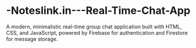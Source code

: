 # -Noteslink.in---Real-Time-Chat-App
A modern, minimalistic real-time group chat application built with HTML, CSS, and JavaScript, powered by Firebase for authentication and Firestore for message storage.

